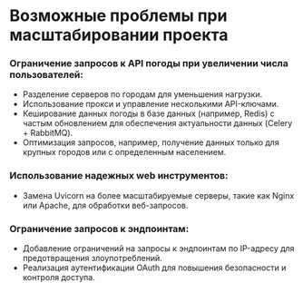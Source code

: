 # Возможные проблемы при масштабировании проекта

### Ограничение запросов к API погоды при увеличении числа пользователей:
 - Разделение серверов по городам для уменьшения нагрузки.
 - Использование прокси и управление несколькими API-ключами.
 - Кеширование данных погоды в базе данных (например, Redis) с частым обновлением для обеспечения актуальности данных (Celery + RabbitMQ).
 - Оптимизация запросов, например, получение данных только для крупных городов или с определенным населением.

### Использование надежных web инструментов:
 - Замена Uvicorn на более масштабируемые серверы, такие как Nginx или Apache, для обработки веб-запросов.

### Ограничение запросов к эндпоинтам:
 - Добавление ограничений на запросы к эндпоинтам по IP-адресу для предотвращения злоупотреблений.
 - Реализация аутентификации OAuth для повышения безопасности и контроля доступа.
